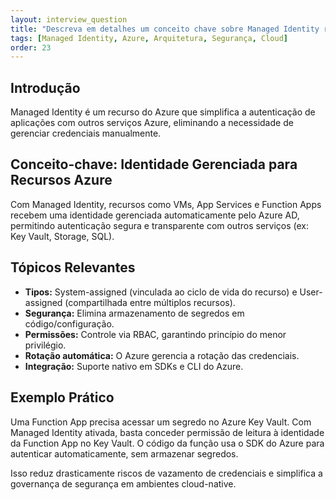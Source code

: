 ```yaml
---
layout: interview_question
title: "Descreva em detalhes um conceito chave sobre Managed Identity relevante para arquitetura no Azure"
tags: [Managed Identity, Azure, Arquitetura, Segurança, Cloud]
order: 23
---
```


## Introdução

Managed Identity é um recurso do Azure que simplifica a autenticação de aplicações com outros serviços Azure, eliminando a necessidade de gerenciar credenciais manualmente.

## Conceito-chave: Identidade Gerenciada para Recursos Azure

Com Managed Identity, recursos como VMs, App Services e Function Apps recebem uma identidade gerenciada automaticamente pelo Azure AD, permitindo autenticação segura e transparente com outros serviços (ex: Key Vault, Storage, SQL).

## Tópicos Relevantes

- **Tipos:** System-assigned (vinculada ao ciclo de vida do recurso) e User-assigned (compartilhada entre múltiplos recursos).
- **Segurança:** Elimina armazenamento de segredos em código/configuração.
- **Permissões:** Controle via RBAC, garantindo princípio do menor privilégio.
- **Rotação automática:** O Azure gerencia a rotação das credenciais.
- **Integração:** Suporte nativo em SDKs e CLI do Azure.

## Exemplo Prático

Uma Function App precisa acessar um segredo no Azure Key Vault. Com Managed Identity ativada, basta conceder permissão de leitura à identidade da Function App no Key Vault. O código da função usa o SDK do Azure para autenticar automaticamente, sem armazenar segredos.

Isso reduz drasticamente riscos de vazamento de credenciais e simplifica a governança de segurança em ambientes cloud-native.
